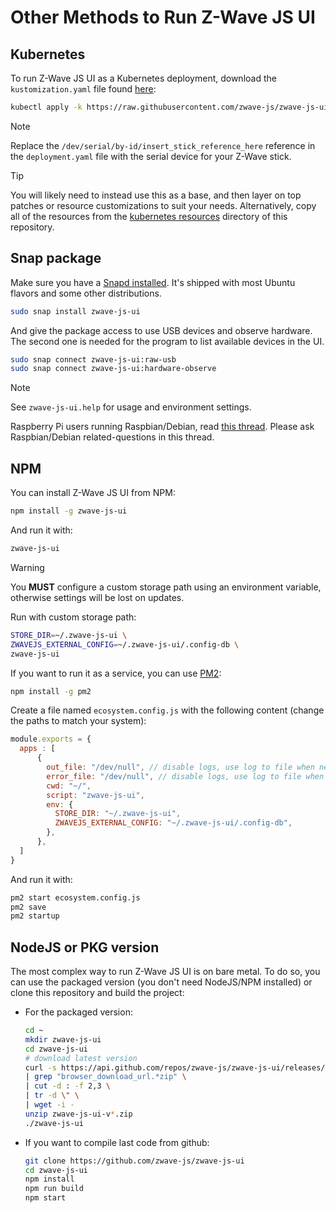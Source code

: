 # Other Methods to Run Z-Wave JS UI

## Kubernetes

To run Z-Wave JS UI as a Kubernetes deployment, download the `kustomization.yaml` file found [here](https://raw.githubusercontent.com/zwave-js/zwave-js-ui/master/kustomization.yaml):

```bash
kubectl apply -k https://raw.githubusercontent.com/zwave-js/zwave-js-ui/master/kustomization.yaml
```

> [!NOTE]
> Replace the `/dev/serial/by-id/insert_stick_reference_here` reference in the `deployment.yaml` file with the serial device for your Z-Wave stick.

> [!TIP]
> You will likely need to instead use this as a base, and then layer on top patches or resource customizations to suit your needs. Alternatively, copy all of the resources from the [kubernetes resources](https://github.com/zwave-js/zwave-js-ui/tree/master/kubernetes) directory of this repository.

## Snap package

Make sure you have a [Snapd installed](https://snapcraft.io/docs/installing-snapd). It's shipped with most Ubuntu flavors and some other distributions.

```bash
sudo snap install zwave-js-ui
```

And give the package access to use USB devices and observe hardware. The second one is needed for the program to list available devices in the UI.

```bash
sudo snap connect zwave-js-ui:raw-usb
sudo snap connect zwave-js-ui:hardware-observe
```

> [!NOTE]
> See `zwave-js-ui.help` for usage and environment settings.
>
> Raspberry Pi users running Raspbian/Debian, read [this thread](https://github.com/zwave-js/zwave-js-ui/discussions/1216#discussion-3364776). Please ask Raspbian/Debian related-questions in this thread.

## NPM

You can install Z-Wave JS UI from NPM:

```bash
npm install -g zwave-js-ui
```

And run it with:

```bash
zwave-js-ui
```

> [!WARNING]
> You **MUST** configure a custom storage path using an environment variable, otherwise settings will be lost on updates.

Run with custom storage path:

```bash
STORE_DIR=~/.zwave-js-ui \
ZWAVEJS_EXTERNAL_CONFIG=~/.zwave-js-ui/.config-db \
zwave-js-ui
```

If you want to run it as a service, you can use [PM2](https://pm2.keymetrics.io/):

```bash
npm install -g pm2
```

Create a file named `ecosystem.config.js` with the following content (change the paths to match your system):

```js
module.exports = {
  apps : [
      {
        out_file: "/dev/null", // disable logs, use log to file when needed
        error_file: "/dev/null", // disable logs, use log to file when needed
        cwd: "~/",
        script: "zwave-js-ui",
        env: {
          STORE_DIR: "~/.zwave-js-ui",
          ZWAVEJS_EXTERNAL_CONFIG: "~/.zwave-js-ui/.config-db",
        },
      },
  ]
}
```

And run it with:

```bash
pm2 start ecosystem.config.js
pm2 save
pm2 startup
```

## NodeJS or PKG version

The most complex way to run Z-Wave JS UI is on bare metal. To do so, you can use the packaged version (you don't need NodeJS/NPM installed) or clone this repository and build the project:

- For the packaged version:

    ```bash
    cd ~
    mkdir zwave-js-ui
    cd zwave-js-ui
    # download latest version
    curl -s https://api.github.com/repos/zwave-js/zwave-js-ui/releases/latest  \
    | grep "browser_download_url.*zip" \
    | cut -d : -f 2,3 \
    | tr -d \" \
    | wget -i -
    unzip zwave-js-ui-v*.zip
    ./zwave-js-ui
    ```

- If you want to compile last code from github:

    ```bash
    git clone https://github.com/zwave-js/zwave-js-ui
    cd zwave-js-ui
    npm install
    npm run build
    npm start
    ```
